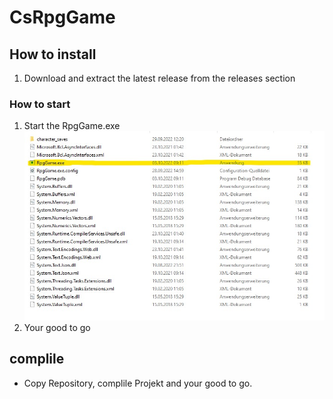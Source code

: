 # CsRpgGame

## How to install
1. Download and extract the latest release from the releases section

### How to start
1. Start the RpgGame.exe
![Start RpgGame.exe](/Screenshots/how2Start.jpg)
2. Your good to go

## complile
- Copy Repository, complile Projekt and your good to go.
